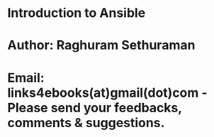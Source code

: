 # Introduction to Ansible
# Author: Raghuram Sethuraman 
# Email: links4ebooks(at)gmail(dot)com - Please send your feedbacks, comments & suggestions. 
